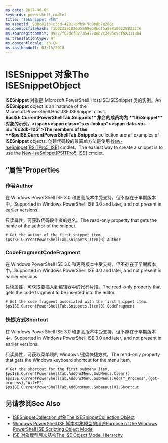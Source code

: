 ```yaml
---
ms.date: 2017-06-05
keywords: powershell,cmdlet
title: "ISESnippet 对象"
ms.assetid: 98bc8113-c3cd-4201-bdb9-9d9bdb7e266c
ms.openlocfilehash: f1b023291826d5568eb8bdf5a898a00228825276
ms.sourcegitcommit: 99227f62dcf827354770eb2c3e95c5cf6a3118b4
ms.translationtype: HT
ms.contentlocale: zh-CN
ms.lasthandoff: 03/15/2018
---
```

# <a name="the-isesnippetobject"></a><span data-ttu-id="6c3db-103">ISESnippet 对象</span><span class="sxs-lookup"><span data-stu-id="6c3db-103">The ISESnippetObject</span></span>
  <span data-ttu-id="6c3db-104">**ISESnippet** 对象是 Microsoft.PowerShell.Host.ISE.ISESnippet 类的实例。</span><span class="sxs-lookup"><span data-stu-id="6c3db-104">An **ISESnippet** object is an instance of the Microsoft.PowerShell.Host.ISE.ISESnippet class.</span></span> <span data-ttu-id="6c3db-105">**$psISE.CurrentPowerShellTab.Snippets** 集合的成员均为 **ISESnippet** 对象的示例。</span><span class="sxs-lookup"><span data-stu-id="6c3db-105">The members of the **$psISE.CurrentPowerShellTab.Snippets** collection are all examples of **ISESnippet** objects.</span></span> <span data-ttu-id="6c3db-106">创建代码段的最简单方法是使用 [New-IseSnippet&#91;PSITPro5_ISE&#93;](https://technet.microsoft.com/library/0a6339a3-2683-4a8e-8929-90ad9a95c3e0) cmdlet。</span><span class="sxs-lookup"><span data-stu-id="6c3db-106">The easiest way to create a snippet is to use the [New-IseSnippet&#91;PSITPro5_ISE&#93;](https://technet.microsoft.com/library/0a6339a3-2683-4a8e-8929-90ad9a95c3e0) cmdlet.</span></span>

## <a name="properties"></a><span data-ttu-id="6c3db-107">“属性”</span><span class="sxs-lookup"><span data-stu-id="6c3db-107">Properties</span></span>

### <a name="author"></a><span data-ttu-id="6c3db-108">作者</span><span class="sxs-lookup"><span data-stu-id="6c3db-108">Author</span></span>
  <span data-ttu-id="6c3db-109">在 Windows PowerShell ISE 3.0 和更高版本中受支持，但不存在于早期版本中。</span><span class="sxs-lookup"><span data-stu-id="6c3db-109">Supported in Windows PowerShell ISE 3.0 and later, and not present in earlier versions.</span></span>

 <span data-ttu-id="6c3db-110">只读属性，可获取代码段作者的姓名。</span><span class="sxs-lookup"><span data-stu-id="6c3db-110">The read-only property that gets the name of the author of the snippet.</span></span>

```
# Get the author of the first snippet item
$psISE.CurrentPowerShellTab.Snippets.Item(0).Author

```

### <a name="codefragment"></a><span data-ttu-id="6c3db-111">CodeFragment</span><span class="sxs-lookup"><span data-stu-id="6c3db-111">CodeFragment</span></span>
  <span data-ttu-id="6c3db-112">在 Windows PowerShell ISE 3.0 和更高版本中受支持，但不存在于早期版本中。</span><span class="sxs-lookup"><span data-stu-id="6c3db-112">Supported in Windows PowerShell ISE 3.0 and later, and not present in earlier versions.</span></span>

 <span data-ttu-id="6c3db-113">只读属性，可获取要插入到编辑器中的代码片段。</span><span class="sxs-lookup"><span data-stu-id="6c3db-113">The read-only property that gets the code fragment to be inserted into the editor.</span></span>

```
# Get the code fragment associated with the first snippet item.
$psISE.CurrentPowerShellTab.Snippets.Item(0).CodeFragment

```

### <a name="shortcut"></a><span data-ttu-id="6c3db-114">快捷方式</span><span class="sxs-lookup"><span data-stu-id="6c3db-114">Shortcut</span></span>
  <span data-ttu-id="6c3db-115">在 Windows PowerShell ISE 3.0 和更高版本中受支持，但不存在于早期版本中。</span><span class="sxs-lookup"><span data-stu-id="6c3db-115">Supported in Windows PowerShell ISE 3.0 and later, and not present in earlier versions.</span></span>

 <span data-ttu-id="6c3db-116">只读属性，可获取菜单项的 Windows 键盘快捷方式。</span><span class="sxs-lookup"><span data-stu-id="6c3db-116">The read-only property that gets the Windows keyboard shortcut for the menu item.</span></span>

```
# Get the shortcut for the first submenu item.
$psISE.CurrentPowerShellTab.AddOnsMenu.SubMenus.Clear()
$psISE.CurrentPowerShellTab.AddOnsMenu.SubMenus.Add("_Process",{get-process},"Alt+P")
$psISE.CurrentPowerShellTab.AddOnsMenu.Submenus[0].Shortcut
```

## <a name="see-also"></a><span data-ttu-id="6c3db-117">另请参阅</span><span class="sxs-lookup"><span data-stu-id="6c3db-117">See Also</span></span>
- [<span data-ttu-id="6c3db-118">ISESnippetCollection 对象</span><span class="sxs-lookup"><span data-stu-id="6c3db-118">The ISESnippetCollection Object</span></span>](The-ISESnippetCollection-Object.md)
- [<span data-ttu-id="6c3db-119">Windows PowerShell ISE 脚本对象模型的用途</span><span class="sxs-lookup"><span data-stu-id="6c3db-119">Purpose of the Windows PowerShell ISE Scripting Object Model</span></span>](purpose-of-the-windows-powershell-ise-scripting-object-model.md)
- [<span data-ttu-id="6c3db-120">ISE 对象模型层次结构</span><span class="sxs-lookup"><span data-stu-id="6c3db-120">The ISE Object Model Hierarchy</span></span>](The-ISE-Object-Model-Hierarchy.md)
